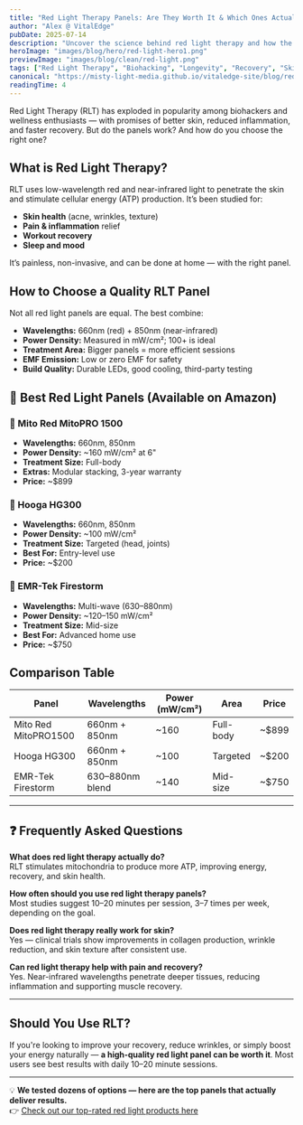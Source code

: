```yaml
---
title: "Red Light Therapy Panels: Are They Worth It & Which Ones Actually Work?"
author: "Alex @ VitalEdge"
pubDate: 2025-07-14
description: "Uncover the science behind red light therapy and how the best Amazon-available panels compare for home use."
heroImage: "images/blog/hero/red-light-hero1.png"
previewImage: "images/blog/clean/red-light.png"
tags: ["Red Light Therapy", "Biohacking", "Longevity", "Recovery", "Skincare"]
canonical: "https://misty-light-media.github.io/vitaledge-site/blog/red-light-therapy"
readingTime: 4
---
```


Red Light Therapy (RLT) has exploded in popularity among biohackers and wellness enthusiasts — with promises of better skin, reduced inflammation, and faster recovery. But do the panels work? And how do you choose the right one?

## What is Red Light Therapy?

RLT uses low-wavelength red and near-infrared light to penetrate the skin and stimulate cellular energy (ATP) production. It’s been studied for:

- **Skin health** (acne, wrinkles, texture)  
- **Pain & inflammation** relief  
- **Workout recovery**  
- **Sleep and mood**  

It’s painless, non-invasive, and can be done at home — with the right panel.

## How to Choose a Quality RLT Panel

Not all red light panels are equal. The best combine:

- **Wavelengths:** 660nm (red) + 850nm (near-infrared)  
- **Power Density:** Measured in mW/cm²; 100+ is ideal  
- **Treatment Area:** Bigger panels = more efficient sessions  
- **EMF Emission:** Low or zero EMF for safety  
- **Build Quality:** Durable LEDs, good cooling, third-party testing  

## 🔬 Best Red Light Panels (Available on Amazon)

### 🔴 Mito Red MitoPRO 1500
- **Wavelengths:** 660nm, 850nm  
- **Power Density:** ~160 mW/cm² at 6"  
- **Treatment Size:** Full-body  
- **Extras:** Modular stacking, 3-year warranty  
- **Price:** ~$899  

### 🔴 Hooga HG300
- **Wavelengths:** 660nm, 850nm  
- **Power Density:** ~100 mW/cm²  
- **Treatment Size:** Targeted (head, joints)  
- **Best For:** Entry-level use  
- **Price:** ~$200  

### 🔴 EMR-Tek Firestorm
- **Wavelengths:** Multi-wave (630–880nm)  
- **Power Density:** ~120–150 mW/cm²  
- **Treatment Size:** Mid-size  
- **Best For:** Advanced home use  
- **Price:** ~$750  

## Comparison Table

| Panel                | Wavelengths       | Power (mW/cm²) | Area         | Price  |
|----------------------|-------------------|----------------|--------------|--------|
| Mito Red MitoPRO1500 | 660nm + 850nm     | ~160           | Full-body    | ~$899  |
| Hooga HG300          | 660nm + 850nm     | ~100           | Targeted     | ~$200  |
| EMR-Tek Firestorm    | 630–880nm blend   | ~140           | Mid-size     | ~$750  |

---

## ❓ Frequently Asked Questions

**What does red light therapy actually do?**  
RLT stimulates mitochondria to produce more ATP, improving energy, recovery, and skin health.

**How often should you use red light therapy panels?**  
Most studies suggest 10–20 minutes per session, 3–7 times per week, depending on the goal.

**Does red light therapy really work for skin?**  
Yes — clinical trials show improvements in collagen production, wrinkle reduction, and skin texture after consistent use.

**Can red light therapy help with pain and recovery?**  
Yes. Near-infrared wavelengths penetrate deeper tissues, reducing inflammation and supporting muscle recovery.

---

## Should You Use RLT?

If you're looking to improve your recovery, reduce wrinkles, or simply boost your energy naturally — **a high-quality red light panel can be worth it**. Most users see best results with daily 10–20 minute sessions.

---

💡 **We tested dozens of options — here are the top panels that actually deliver results.**  
👉 [Check out our top-rated red light products here](../top-products)
